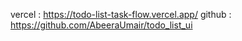 vercel : https://todo-list-task-flow.vercel.app/
github : https://github.com/AbeeraUmair/todo_list_ui
